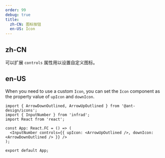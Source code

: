 ```yaml
---
order: 99
debug: true
title:
  zh-CN: 图标按钮
  en-US: Icon
---
```


## zh-CN

可以扩展 `controls` 属性用以设置自定义图标。

## en-US

When you need to use a custom `Icon`, you can set the `Icon` component as the property value of `upIcon` and `downIcon`.

```tsx
import { ArrowDownOutlined, ArrowUpOutlined } from '@ant-design/icons';
import { InputNumber } from 'infrad';
import React from 'react';

const App: React.FC = () => (
  <InputNumber controls={{ upIcon: <ArrowUpOutlined />, downIcon: <ArrowDownOutlined /> }} />
);

export default App;
```
